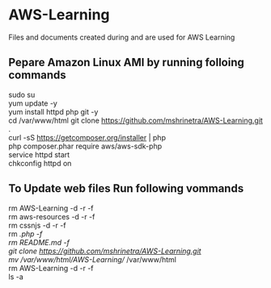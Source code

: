 # AWS-Learning
Files and documents created during and are used for AWS Learning

## Pepare Amazon Linux AMI by running folloing commands
sudo su  
yum update -y  
yum install httpd php git -y  
cd /var/www/html
git clone https://github.com/mshrinetra/AWS-Learning.git .  
curl -sS https://getcomposer.org/installer | php  
php composer.phar require aws/aws-sdk-php  
service httpd start  
chkconfig httpd on  

## To Update web files Run following vommands
rm AWS-Learning -d -r -f  
rm aws-resources -d -r -f  
rm cssnjs -d -r -f  
rm *.php -f  
rm README.md -f  
git clone https://github.com/mshrinetra/AWS-Learning.git  
mv /var/www/html/AWS-Learning/* /var/www/html  
rm AWS-Learning -d -r -f  
ls -a


